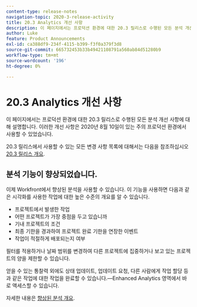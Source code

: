 ```yaml
---
content-type: release-notes
navigation-topic: 2020-3-release-activity
title: 20.3 Analytics 개선 사항
description: 이 페이지에서는 프로덕션 환경에 대한 20.3 릴리스로 수행된 모든 분석 개선 사항에 대해 설명합니다. 이러한 개선 사항은 2020년 8월 10일이 있는 주의 프로덕션 환경에서 사용할 수 있었습니다.
author: Luke
feature: Product Announcements
exl-id: ca388df9-234f-4115-b399-f3f0a379f3d8
source-git-commit: 665732453b33b49421108791a560ab84d51280b9
workflow-type: tm+mt
source-wordcount: '196'
ht-degree: 0%

---
```


# 20.3 Analytics 개선 사항

이 페이지에서는 프로덕션 환경에 대한 20.3 릴리스로 수행된 모든 분석 개선 사항에 대해 설명합니다. 이러한 개선 사항은 2020년 8월 10일이 있는 주의 프로덕션 환경에서 사용할 수 있었습니다.

20.3 릴리스에서 사용할 수 있는 모든 변경 사항 목록에 대해서는 다음을 참조하십시오 [20.3 릴리스 개요](../../../product-announcements/product-releases/20.3-release-activity/20.3-release-overview.md).

## 분석 기능이 향상되었습니다.

이제 Workfront에서 향상된 분석을 사용할 수 있습니다. 이 기능을 사용하면 다음과 같은 시각화를 사용한 작업에 대한 높은 수준의 개요를 알 수 있습니다.

* 프로젝트에서 발생한 작업
* 어떤 프로젝트가 가장 중점을 두고 있습니까
* 기내 프로젝트의 조건
* 최종 기한을 경과하여 프로젝트 완료 기한을 연장한 이벤트
* 작업이 적절하게 배포되는지 여부

필터를 적용하거나 날짜 범위를 변경하여 다른 프로젝트에 집중하거나 보고 있는 프로젝트의 양을 제한할 수 있습니다.

얻을 수 있는 통찰력 외에도 상태 업데이트, 업데이트 요청, 다른 사람에게 작업 할당 등과 같은 작업에 대한 작업을 완료할 수 있습니다.—Enhanced Analytics 영역에서 바로 액세스할 수 있습니다.

자세한 내용은 [향상된 분석 개요](../../../enhanced-analytics/enhanced-analytics-overview.md).


